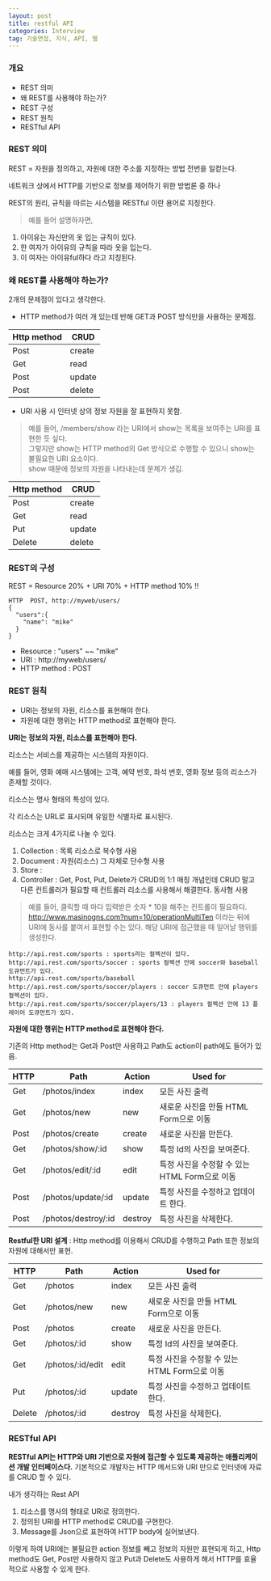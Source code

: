 ```yaml
---
layout: post
title: restful API
categories: Interview
tag: 기술면접, 지식, API, 웹
---
```


### 개요

* REST 의미
* 왜 REST를 사용해야 하는가?
* REST 구성
* REST 원칙
* RESTful API

### REST 의미

<p>REST = 자원을 정의하고, 자원에 대한 주소를 지정하는 방법 전번을 일컫는다.</p>
<p>네트워크 상에서 HTTP를 기반으로 정보를 제어하기 위한 방법론 중 하나</p>
<p>REST의 원리, 규칙을 따르는 시스템을 RESTful 이란 용어로 지칭한다.</p>

> 예를 들어 설명하자면,
1. 아이유는 자신만의 옷 입는 규칙이 있다.
2. 한 여자가 아이유의 규칙을 따라 옷을 입는다.
3. 이 여자는 아이유ful하다 라고 지칭된다.


### 왜 REST를 사용해야 하는가?

2개의 문제점이 있다고 생각한다.

* HTTP method가 여러 개 있는데 반해 GET과 POST 방식만을 사용하는 문제점.

| Http method 	| CRUD   	|
|-------------	|--------	|
| Post        	| create 	|
| Get         	| read   	|
| Post        	| update 	|
| Post        	| delete 	|

* URI 사용 시 인터넷 상의 정보 자원을 잘 표현하지 못함.

> 예를 들어, /members/show 라는 URI에서 show는 목록을 보여주는 URI를 표현한 듯 싶다.<br>
그렇지만 show는 HTTP method의 Get 방식으로 수행할 수 있으니 show는 불필요한 URI 요소이다.<br>
show 때문에 정보의 자원을 나타내는데 문제가 생김.



| Http method 	| CRUD   	|
|-------------	|--------	|
| Post        	| create 	|
| Get         	| read   	|
| Put         	| update 	|
| Delete      	| delete 	|

### REST의 구성

REST = Resource 20% + URI 70% + HTTP method 10% !!

```
HTTP  POST, http://myweb/users/
{
  "users":{
    "name": "mike"
  }
}
```
<ul>
  <li>Resource : "users" ~~ "mike"</li>
  <li>URI : http://myweb/users/</li>
  <li>HTTP method : POST</li>
</ul>

### REST 원칙

* URI는 정보의 자원, 리소스를 표현해야 한다.
* 자원에 대한 행위는 HTTP method로 표현해야 한다.

<strong>URI는 정보의 자원, 리소스를 표현해야 한다.</strong>

<p>리소스는 서비스를 제공하는 시스템의 자원이다.</p>
<p>예를 들어, 영화 예매 시스템에는 고객, 예약 번호, 좌석 번호, 영화 정보 등의 리소스가 존재할 것이다.</p>
<p>리소스는 명사 형태의 특성이 있다.</p>
<p>각 리소스는 URL로 표시되며 유일한 식별자로 표시된다.</p>

리소스는 크게 4가지로 나눌 수 있다.
1. Collection : 목록 리소스로 복수형 사용
2. Document : 자원(리소스) 그 자체로 단수형 사용
3. Store :
4. Controller : Get, Post, Put, Delete가 CRUD의 1:1 매칭 개념인데 CRUD 말고 다른 컨트롤러가 필요할 때 컨트롤러 리소스를 사용해서 해결한다. 동사형 사용
> 예를 들어, 클릭할 때 마다 입력받은 숫자 * 10을 해주는 컨트롤이 필요하다.<br>
http://www.masinogns.com?num=10/operationMultiTen 이라는 뒤에 URI에 동사를 붙여서 표현할 수는 있다.
해당 URI에 접근했을 때 일어날 행위를 생성한다.

```
http://api.rest.com/sports : sports라는 컬렉션이 있다.
http://api.rest.com/sports/soccer : sports 컬렉션 안에 soccer와 baseball 도큐먼트가 있다.
http://api.rest.com/sports/baseball
http://api.rest.com/sports/soccer/players : soccer 도큐먼트 안에 players 컬렉션이 있다.
http://api.rest.com/sports/soccer/players/13 : players 컬렉션 안에 13 플레이어 도큐먼트가 있다.
```

<strong>자원에 대한 행위는 HTTP method로 표현해야 한다.</strong>

기존의 Http method는 Get과 Post만 사용하고 Path도 action이 path에도 들어가 있음.

| HTTP 	| Path                	| Action  	| Used for                                      	|
|------	|---------------------	|---------	|-----------------------------------------------	|
| Get  	| /photos/index       	| index   	| 모든 사진 출력                                	|
| Get  	| /photos/new         	| new     	| 새로운 사진을 만들 HTML Form으로 이동         	|
| Post 	| /photos/create      	| create  	| 새로운 사진을 만든다.                         	|
| Get  	| /photos/show/:id    	| show    	| 특정 Id의 사진을 보여준다.                    	|
| Get  	| /photos/edit/:id    	| edit    	| 특정 사진을 수정할 수 있는 HTML Form으로 이동 	|
| Post 	| /photos/update/:id  	| update  	| 특정 사진을 수정하고 업데이트 한다.           	|
| Post 	| /photos/destroy/:id 	| destroy 	| 특정 사진을 삭제한다.                         	|

__Restful한 URI 설계__ : Http method를 이용해서 CRUD를 수행하고 Path 또한 정보의 자원에 대해서만 표현.

| HTTP   	| Path             	| Action  	| Used for                                      	|
|--------	|------------------	|---------	|-----------------------------------------------	|
| Get    	| /photos          	| index   	| 모든 사진 출력                                	|
| Get    	| /photos/new      	| new     	| 새로운 사진을 만들 HTML Form으로 이동         	|
| Post   	| /photos          	| create  	| 새로운 사진을 만든다.                         	|
| Get    	| /photos/:id      	| show    	| 특정 Id의 사진을 보여준다.                    	|
| Get    	| /photos/:id/edit 	| edit    	| 특정 사진을 수정할 수 있는 HTML Form으로 이동 	|
| Put   	| /photos/:id      	| update  	| 특정 사진을 수정하고 업데이트 한다.           	|
| Delete 	| /photos/:id      	| destroy 	| 특정 사진을 삭제한다.                         	|

### RESTful API

__RESTful API는 HTTP와 URI 기반으로 자원에 접근할 수 있도록 제공하는 애플리케이션 개발 인터페이스다.__ 
기본적으로 개발자는 HTTP 메서드와 URI 만으로 인터넷에 자료를 CRUD 할 수 있다.


<p>내가 생각하는 Rest API</p>

1. 리소스를 명사의 형태로 URI로 정의한다.
2. 정의된 URI를 HTTP method로 CRUD를 구현한다.
3. Message를 Json으로 표현하여 HTTP body에 실어보낸다.

이렇게 하여 URI에는 불필요한 action 정보를 빼고 정보의 자원만 표현되게 하고, Http method도 Get, Post만 사용하지 않고 Put과 Delete도 사용하게 해서 HTTP를 효율적으로 사용할 수 있게 한다.
